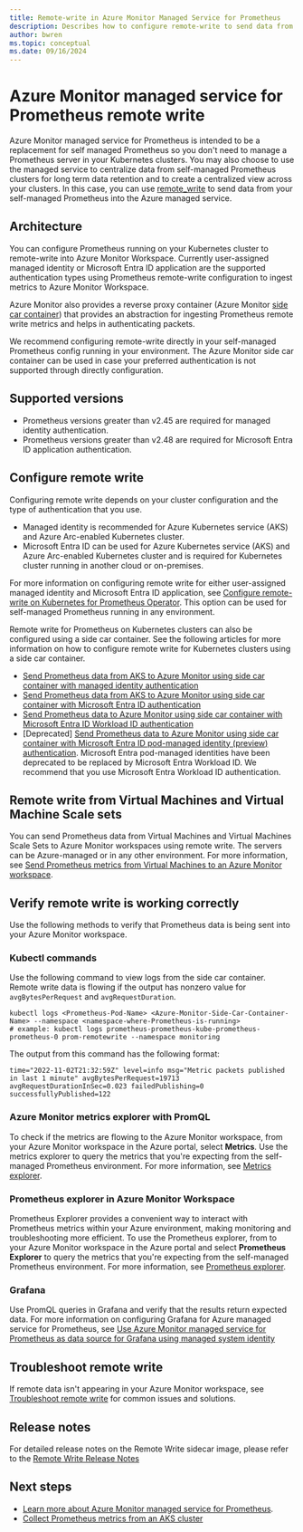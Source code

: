 ```yaml
---
title: Remote-write in Azure Monitor Managed Service for Prometheus
description: Describes how to configure remote-write to send data from self-managed Prometheus running in your AKS cluster or Azure Arc-enabled Kubernetes cluster 
author: bwren 
ms.topic: conceptual
ms.date: 09/16/2024
---
```


# Azure Monitor managed service for Prometheus remote write
Azure Monitor managed service for Prometheus is intended to be a replacement for self managed Prometheus so you don't need to manage a Prometheus server in your Kubernetes clusters. You may also choose to use the managed service to centralize data from self-managed Prometheus clusters for long term data retention and to create a centralized view across your clusters. In this case, you can use [remote_write](https://prometheus.io/docs/prometheus/latest/configuration/configuration/#remote_write) to send data from your self-managed Prometheus into the Azure managed service.

## Architecture

You can configure Prometheus running on your Kubernetes cluster to remote-write into Azure Monitor Workspace. Currently user-assigned managed identity or Microsoft Entra ID application are the supported authentication types using Prometheus remote-write configuration to ingest metrics to Azure Monitor Workspace.

Azure Monitor also provides a reverse proxy container (Azure Monitor [side car container](/azure/architecture/patterns/sidecar)) that provides an abstraction for ingesting Prometheus remote write metrics and helps in authenticating packets.

We recommend configuring remote-write directly in your self-managed Prometheus config running in your environment. The Azure Monitor side car container can be used in case your preferred authentication is not supported through directly configuration.


## Supported versions

- Prometheus versions greater than v2.45 are required for managed identity authentication.
- Prometheus versions greater than v2.48 are required for Microsoft Entra ID application authentication. 


## Configure remote write

Configuring remote write depends on your cluster configuration and the type of authentication that you use.

- Managed identity is recommended for Azure Kubernetes service (AKS) and Azure Arc-enabled Kubernetes cluster. 
- Microsoft Entra ID can be used for Azure Kubernetes service (AKS) and Azure Arc-enabled Kubernetes cluster and is required for Kubernetes cluster running in another cloud or on-premises.

For more information on configuring remote write for either user-assigned managed identity and Microsoft Entra ID application, see [Configure remote-write on Kubernetes for Prometheus Operator](../essentials/prometheus-remote-write-virtual-machines.md#prometheus-operator). This option can be used for self-managed Prometheus running in any environment.

Remote write for Prometheus on Kubernetes clusters can also be configured using a side car container. See the following articles for more information on how to configure remote write for Kubernetes clusters using a side car container.

- [Send Prometheus data from AKS to Azure Monitor using side car container with managed identity authentication](/azure/azure-monitor/containers/prometheus-remote-write-managed-identity)
- [Send Prometheus data from AKS to Azure Monitor using side car container with Microsoft Entra ID authentication](/azure/azure-monitor/containers/prometheus-remote-write-active-directory)
- [Send Prometheus data to Azure Monitor using side car container with Microsoft Entra ID Workload ID authentication](/azure/azure-monitor/containers/prometheus-remote-write-azure-workload-identity)
- [Deprecated] [Send Prometheus data to Azure Monitor using side car container with Microsoft Entra ID pod-managed identity (preview) authentication](/azure/azure-monitor/containers/prometheus-remote-write-azure-ad-pod-identity). Microsoft Entra pod-managed identities have been deprecated to be replaced by Microsoft Entra Workload ID. We recommend that you use Microsoft Entra Workload ID authentication.

## Remote write from Virtual Machines and Virtual Machine Scale sets 

You can send Prometheus data from Virtual Machines and Virtual Machines Scale Sets to Azure Monitor workspaces using remote write. The servers can be Azure-managed or in any other environment. For more information, see [Send Prometheus metrics from Virtual Machines to an Azure Monitor workspace](/azure/azure-monitor/essentials/prometheus-remote-write-virtual-machines).


## Verify remote write is working correctly

Use the following methods to verify that Prometheus data is being sent into your Azure Monitor workspace.

### Kubectl commands

Use the following command to view logs from the side car container. Remote write data is flowing if the output has nonzero value for `avgBytesPerRequest` and `avgRequestDuration`.

```azurecli
kubectl logs <Prometheus-Pod-Name> <Azure-Monitor-Side-Car-Container-Name> --namespace <namespace-where-Prometheus-is-running>
# example: kubectl logs prometheus-prometheus-kube-prometheus-prometheus-0 prom-remotewrite --namespace monitoring
```

The output from this command has the following format:

```
time="2022-11-02T21:32:59Z" level=info msg="Metric packets published in last 1 minute" avgBytesPerRequest=19713 avgRequestDurationInSec=0.023 failedPublishing=0 successfullyPublished=122
```


### Azure Monitor metrics explorer with PromQL

To check if the metrics are flowing to the Azure Monitor workspace, from your Azure Monitor workspace in the Azure portal, select **Metrics**. Use the metrics explorer to query the metrics that you're expecting from the self-managed Prometheus environment. For more information, see [Metrics explorer](/azure/azure-monitor/essentials/metrics-explorer).


### Prometheus explorer in Azure Monitor Workspace

Prometheus Explorer provides a convenient way to interact with Prometheus metrics within your Azure environment, making monitoring and troubleshooting more efficient. To use the Prometheus explorer, from to your Azure Monitor workspace in the Azure portal and select **Prometheus Explorer** to query the metrics that you're expecting from the self-managed Prometheus environment.
For more information, see [Prometheus explorer](/azure/azure-monitor/essentials/prometheus-workbooks).

### Grafana

Use PromQL queries in Grafana and verify that the results return expected data. For more information on configuring Grafana for Azure managed service for Prometheus, see [Use Azure Monitor managed service for Prometheus as data source for Grafana using managed system identity](../essentials/prometheus-grafana.md) 


## Troubleshoot remote write 

If remote data isn't appearing in your Azure Monitor workspace, see [Troubleshoot remote write](../containers/prometheus-remote-write-troubleshooting.md) for common issues and solutions. 

## Release notes

For detailed release notes on the Remote Write sidecar image, please refer to the [Remote Write Release Notes](https://github.com/Azure/prometheus-collector/blob/main/REMOTE-WRITE-RELEASENOTES.md)


## Next steps

- [Learn more about Azure Monitor managed service for Prometheus](../essentials/prometheus-metrics-overview.md).
- [Collect Prometheus metrics from an AKS cluster](../containers/kubernetes-monitoring-enable.md#enable-prometheus-and-grafana)
